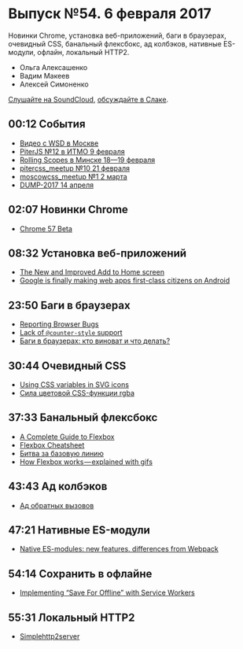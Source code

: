 # Выпуск №54. 6 февраля 2017

Новинки Chrome, установка веб-приложений, баги в браузерах, очевидный CSS, банальный флексбокс, ад колбэков, нативные ES-модули, офлайн, локальный HTTP2.

- Ольга Алексашенко
- Вадим Макеев
- Алексей Симоненко

[Слушайте на SoundCloud](https://soundcloud.com/web-standards/episode-54), [обсуждайте в Слаке](https://web-standards.slack.com/messages/podcast/).

## 00:12 События

- [Видео с WSD в Москве](https://youtu.be/cRFz6GexLpM?list=PLMBnwIwFEFHdF7aJTIHQ_wJ5tkpyG7CNI)
- [PiterJS №12 в ИТМО 9 февраля](https://meetabit.com/events/piterjs-12)
- [Rolling Scopes в Минске 18—19 февраля](https://2017.conf.rollingscopes.com/)
- [pitercss_meetup №10 21 февраля](https://pitercss.timepad.ru/event/442550/)
- [moscowcss_meetup №1 2 марта](http://css.moscow/)
- [DUMP-2017 14 апреля](https://habr.ru/p/321100/)

## 02:07 Новинки Chrome

- [Chrome 57 Beta](https://blog.chromium.org/2017/02/chrome-57-beta-css-grid-layout-improved.html)

## 08:32 Установка веб-приложений

- [The New and Improved Add to Home screen](https://developers.google.com/web/updates/2017/02/improved-add-to-home-screen)
- [Google is finally making web apps first-class citizens on Android](http://www.theverge.com/2017/2/3/14497570/google-chrome-add-to-home-screen-web-apps-android-improvements)

## 23:50 Баги в браузерах

- [Reporting Browser Bugs](https://www.rachelandrew.co.uk/archives/2017/01/30/reporting-browser-bugs/)
- [Lack of `@counter-style` support](https://bugs.chromium.org/p/chromium/issues/detail?id=687225)
- [Баги в браузерах: кто виноват и что делать?](https://youtu.be/K4cQH85bntQ)

## 30:44 Очевидный CSS

- [Using CSS variables in SVG icons](https://fvsch.com/code/svg-icons/css-variables/)
- [Сила цветовой CSS-функции rgba](http://frontender.info/the-power-of-rgba/)

## 37:33 Банальный флексбокс

- [A Complete Guide to Flexbox](https://css-tricks.com/snippets/css/a-guide-to-flexbox/)
- [Flexbox Cheatsheet](http://yoksel.github.io/flex-cheatsheet/)
- [Битва за базовую линию](http://kizu.ru/blog/flex-baseline/)
- [How Flexbox works — explained with gifs](https://medium.com/p/d280cf6afc35)

## 43:43 Ад колбэков

- [Ад обратных вызовов](http://callbackhell.ru/)

## 47:21 Нативные ES-модули

- [Native ES-modules: new features, differences from Webpack](https://blog.hospodarets.com/native-ecmascript-modules-new-features)

## 54:14 Сохранить в офлайне

- [Implementing “Save For Offline” with Service Workers](https://una.im/save-offline/)

## 55:31 Локальный HTTP2

- [Simplehttp2server](https://github.com/GoogleChrome/simplehttp2server)
